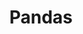 ---
layout: toctree
title: Pandas
permalink: /blog/coding/python/frameworks/ml-dl-ds/pandas

enumerate_grand_children: true
---